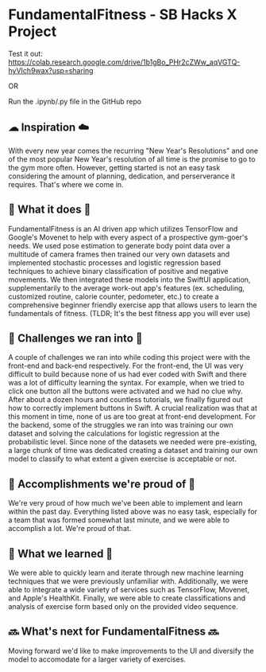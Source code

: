 # FundamentalFitness - SB Hacks X Project

Test it out: https://colab.research.google.com/drive/1b1gBo_PHr2cZWw_aqVGTQ-hyVIch9wax?usp=sharing

OR

Run the .ipynb/.py file in the GitHub repo

## ☁ Inspiration ☁️
With every new year comes the recurring "New Year's Resolutions" and one of the most popular New Year's resolution of all time is the promise to go to the gym more often. However, getting started is not an easy task considering the amount of planning, dedication, and perserverance it requires. That's where we come in. 

## 🚧 What it does 🚧
FundamentalFitness is an AI driven app which utilizes TensorFlow and Google's Movenet to help with every aspect of a prospective gym-goer's needs. We used pose estimation to generate body point data over a multitude of camera frames then trained our very own datasets and implemented stochastic processes and logistic regression based techniques to achieve binary classification of positive and negative movements. We then integrated these models into the SwiftUI application, supplementarily to the average work-out app's features (ex. scheduling, customized routine, calorie counter, pedometer, etc.) to create a comprehensive beginner friendly exercise app that allows users to learn the fundamentals of fitness. 
(TLDR; It's the best fitness app you will ever use)

## 👷 Challenges we ran into 👷
A couple of challenges we ran into while coding this project were with the front-end and back-end respectively. 
For the front-end, the UI was very difficult to build because none of us had ever coded with Swift and there was a lot of difficulty learning the syntax. For example, when we tried to click one button all the buttons were activated and we had no clue why. After about a dozen hours and countless tutorials, we finally figured out how to correctly implement buttons in Swift. A crucial realization was that at this moment in time, none of us are too great at front-end development.
For the backend, some of the struggles we ran into was training our own dataset and solving the calculations for logistic regression at the probabilistic level. Since none of the datasets we needed were pre-existing, a large chunk of time was dedicated creating a dataset and training our own model to classify to what extent a given exercise is acceptable or not. 

## 🎉 Accomplishments we're proud of 🎉
We're very proud of how much we've been able to implement and learn within the past day. Everything listed above was no easy task, especially for a team that was formed somewhat last minute, and we were able to accomplish a lot. We're proud of that.

## 📙 What we learned 📙
We were able to quickly learn and iterate through new machine learning techniques that we were previously unfamiliar with. Additionally, we were able to integrate a wide variety of services such as TensorFlow, Movenet, and Apple's HealthKit. Finally, we were able to create classifications and analysis of exercise form based only on the provided video sequence. 


## 🔜 What's next for FundamentalFitness 🔜
Moving forward we'd like to make improvements to the UI and diversify the model to accomodate for a larger variety of exercises.

